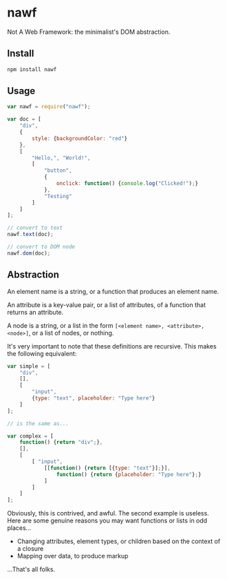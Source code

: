 # nawf

Not A Web Framework: the minimalist's DOM abstraction.

## Install

```bash
npm install nawf
```

## Usage

```javascript
var nawf = require("nawf");

var doc = [
	"div",
	{
		style: {backgroundColor: "red"}
	},
	[
		"Hello,", "World!", 
		[
			"button",
			{
				onclick: function() {console.log("Clicked!");}
			},
			"Testing"
		]
	]
];

// convert to text
nawf.text(doc);

// convert to DOM node
nawf.dom(doc);
```

## Abstraction

An element name is a string, or a function that produces an element name.

An attribute is a key-value pair, or a list of attributes, of a function that
returns an attribute.

A node is a string, or a list in the form
`[<element name>, <attribute>, <node>]`, or a list of nodes, or nothing.

It's very important to note that these definitions are recursive. This makes
the following equivalent:

```javascript
var simple = [
	"div",
	[],
	[
		"input",
		{type: "text", placeholder: "Type here"}
	]
];

// is the same as...

var complex = [
	function() {return "div";},
	[],
	[
		[ "input",
			[[function() {return [{type: "text"}];}],
				function() {return {placeholder: "Type here"};}
			]
		]
	]
];
```

Obviously, this is contrived, and awful. The second example is useless.  Here
are some genuine reasons you may want functions or lists in odd places...

* Changing attributes, element types, or children based on the context of a
  closure
* Mapping over data, to produce markup

...That's all folks.
